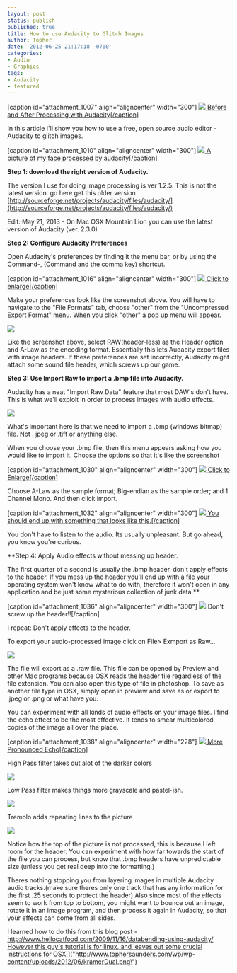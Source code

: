 ```yaml
---
layout: post
status: publish
published: true
title: How to use Audacity to Glitch Images
author: Topher
date: '2012-06-25 21:17:18 -0700'
categories:
- Audio
- Graphics
tags:
- Audacity
- featured
---
```


[caption id="attachment_1007" align="aligncenter" width="300"]
[![](http://www.tophersaunders.com/wp/wp-content/uploads/2012/06/kramerDual-300x196.png) Before and After Processing with Audacity[/caption]](http://www.tophersaunders.com/wp/wp-content/uploads/2012/06/kramerDual.png)

In this article I'll show you how to use a free, open source audio editor - Audacity to glitch images.

[caption id="attachment_1010" align="aligncenter" width="300"]
[![](http://www.tophersaunders.com/wp/wp-content/uploads/2012/06/topherface7-300x225.png) A picture of my face processed by audacity[/caption]](http://www.tophersaunders.com/wp/wp-content/uploads/2012/06/topherface7.png)

**Step 1: download the right version of Audacity.**

The version I use for doing image processing is ver 1.2.5. 
This is not the latest version. go here get this older version 
[http://sourceforge.net/projects/audacity/files/audacity/](http://sourceforge.net/projects/audacity/files/audacity/)

Edit: May 21, 2013 - On Mac OSX Mountain Lion you 
can use the latest version of Audacity (ver. 2.3.0)

**Step 2: Configure Audacity Preferences**

Open Audacity's preferences by finding it the menu bar, or by using the Command-, (Command and the comma key) shortcut.

[caption id="attachment_1016" align="aligncenter" width="300"]
[![](http://www.tophersaunders.com/wp/wp-content/uploads/2012/06/Screen-Shot-2012-06-25-at-8.32.22-PM-300x247.png) Click to enlarge[/caption]](http://www.tophersaunders.com/wp/wp-content/uploads/2012/06/Screen-Shot-2012-06-25-at-8.32.22-PM.png)

Make your preferences look like the screenshot above. You will have to navigate to the "File Formats" tab, choose "other" from the "Uncompressed Export Format" menu. When you click "other" a pop up menu will appear.

![](http://www.tophersaunders.com/wp/wp-content/uploads/2012/06/Screen-Shot-2012-06-25-at-8.37.02-PM.png)

Like the screenshot above, select RAW(header-less) as the Header option and A-Law as the encoding format. Essentially this lets Audacity export files with image headers. If these preferences are set incorrectly, Audacity might attach some sound file header, which screws up our game.

**Step 3: Use Import Raw to import a .bmp file into Audacity.**

Audacity has a neat "Import Raw Data" feature that most DAW's don't have. This is what we'll exploit in order to process images with audio effects.

![](http://www.tophersaunders.com/wp/wp-content/uploads/2012/06/Screen-Shot-2012-06-25-at-8.45.13-PM-223x300.png)

What's important here is that we need to import a 
.bmp (windows bitmap) file. Not .
jpeg or 
.tiff or anything else.

When you choose your .bmp file, then this menu appears asking how you would like to import it. Choose the options so that it's like the screenshot

[caption id="attachment_1030" align="aligncenter" width="300"]
[![](http://www.tophersaunders.com/wp/wp-content/uploads/2012/06/Screen-Shot-2012-06-25-at-8.52.00-PM-300x204.png) Click to Enlarge[/caption]](http://www.tophersaunders.com/wp/wp-content/uploads/2012/06/Screen-Shot-2012-06-25-at-8.52.00-PM.png)

Choose 
A-Law as the sample format; 
Big-endian as the sample order; and 
1 Channel Mono. And then click import.

[caption id="attachment_1032" align="aligncenter" width="300"]
[![](http://www.tophersaunders.com/wp/wp-content/uploads/2012/06/Screen-Shot-2012-06-25-at-8.56.11-PM-300x27.png) You should end up with something that looks like this.[/caption]](http://www.tophersaunders.com/wp/wp-content/uploads/2012/06/Screen-Shot-2012-06-25-at-8.56.11-PM.png)

You don't have to listen to the audio. Its usually unpleasant. But go ahead, you know you're curious.

**Step 4: Apply Audio effects without messing up header.





The first quarter of a second is usually the .bmp header, 
don't apply effects to the header. If you mess up the header you'll end up with a file your operating system won't know what to do with, therefore it won't open in any application and be just some mysterious collection of junk data.**

[caption id="attachment_1036" align="aligncenter" width="300"]
![](http://www.tophersaunders.com/wp/wp-content/uploads/2012/06/Screen-Shot-2012-06-25-at-9.04.10-PM-300x33.png) Don't screw up the header!![/caption]

I repeat: Don't apply effects to the header.

To export your audio-processed image click on File> Exmport as Raw...

[![](http://www.tophersaunders.com/wp/wp-content/uploads/2012/06/Screen-Shot-2012-06-25-at-9.18.02-PM-206x300.png)](http://www.tophersaunders.com/wp/wp-content/uploads/2012/06/Screen-Shot-2012-06-25-at-9.18.02-PM.png)

The file will export as a .raw file. This file can be opened by Preview and other Mac programs because OSX reads the header file regardless of the file extension. You can also open this type of file in photoshop. To save as another file type in OSX, simply open in preview and save as or export to .jpeg or .png or what have you.

You can experiment with all kinds of audio effects on your image files. I find the echo effect to be the most effective. It tends to smear multicolored copies of the image all over the place.

[caption id="attachment_1038" align="aligncenter" width="228"]
[![](http://www.tophersaunders.com/wp/wp-content/uploads/2012/06/kramer2-228x300.png) More Pronounced Echo[/caption]](http://www.tophersaunders.com/wp/wp-content/uploads/2012/06/kramer2.png)

High Pass filter takes out alot of the darker colors

[![](http://www.tophersaunders.com/wp/wp-content/uploads/2012/06/kramerHP-228x300.png)](http://www.tophersaunders.com/wp/wp-content/uploads/2012/06/kramerHP.png)

Low Pass filter makes things more grayscale and pastel-ish.

[![](http://www.tophersaunders.com/wp/wp-content/uploads/2012/06/kramerLP-228x300.png)](http://www.tophersaunders.com/wp/wp-content/uploads/2012/06/kramerLP.png)

Tremolo adds repeating lines to the picture

[![](http://www.tophersaunders.com/wp/wp-content/uploads/2012/06/kramerTrem-228x300.png)](http://www.tophersaunders.com/wp/wp-content/uploads/2012/06/kramerTrem.png)

Notice how the top of the picture is not processed, this is because I left room for the header. You can experiment with how far towards the start of the file you can process, but know that .bmp headers have unpredictable size (unless you get real deep into the formatting.)

Theres nothing stopping you from layering images in multiple Audacity audio tracks.(make sure theres only one track that has any information for the first .25 seconds to protect the header) Also since most of the effects seem to work from top to bottom, you might want to bounce out an image, rotate it in an image program, and then process it again in Audacity, so that your effects can come from all sides.

I learned how to do this from this blog post - 
[http://www.hellocatfood.com/2009/11/16/databending-using-audacity/ However this guy's tutorial is for linux, and leaves out some crucial instructions for OSX.](http://www.hellocatfood.com/2009/11/16/databending-using-audacity/)](\"http://www.tophersaunders.com/wp/wp-content/uploads/2012/06/kramerDual.png\")
